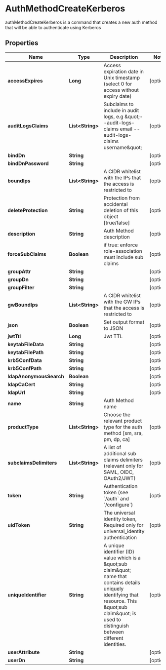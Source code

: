

# AuthMethodCreateKerberos

authMethodCreateKerberos is a command that creates a new auth method that will be able to authenticate using Kerberos

## Properties

Name | Type | Description | Notes
------------ | ------------- | ------------- | -------------
**accessExpires** | **Long** | Access expiration date in Unix timestamp (select 0 for access without expiry date) |  [optional]
**auditLogsClaims** | **List&lt;String&gt;** | Subclaims to include in audit logs, e.g \&quot;--audit-logs-claims email --audit-logs-claims username\&quot; |  [optional]
**bindDn** | **String** |  |  [optional]
**bindDnPassword** | **String** |  |  [optional]
**boundIps** | **List&lt;String&gt;** | A CIDR whitelist with the IPs that the access is restricted to |  [optional]
**deleteProtection** | **String** | Protection from accidental deletion of this object [true/false] |  [optional]
**description** | **String** | Auth Method description |  [optional]
**forceSubClaims** | **Boolean** | if true: enforce role-association must include sub claims |  [optional]
**groupAttr** | **String** |  |  [optional]
**groupDn** | **String** |  |  [optional]
**groupFilter** | **String** |  |  [optional]
**gwBoundIps** | **List&lt;String&gt;** | A CIDR whitelist with the GW IPs that the access is restricted to |  [optional]
**json** | **Boolean** | Set output format to JSON |  [optional]
**jwtTtl** | **Long** | Jwt TTL |  [optional]
**keytabFileData** | **String** |  |  [optional]
**keytabFilePath** | **String** |  |  [optional]
**krb5ConfData** | **String** |  |  [optional]
**krb5ConfPath** | **String** |  |  [optional]
**ldapAnonymousSearch** | **Boolean** |  |  [optional]
**ldapCaCert** | **String** |  |  [optional]
**ldapUrl** | **String** |  |  [optional]
**name** | **String** | Auth Method name | 
**productType** | **List&lt;String&gt;** | Choose the relevant product type for the auth method [sm, sra, pm, dp, ca] |  [optional]
**subclaimsDelimiters** | **List&lt;String&gt;** | A list of additional sub claims delimiters (relevant only for SAML, OIDC, OAuth2/JWT) |  [optional]
**token** | **String** | Authentication token (see &#x60;/auth&#x60; and &#x60;/configure&#x60;) |  [optional]
**uidToken** | **String** | The universal identity token, Required only for universal_identity authentication |  [optional]
**uniqueIdentifier** | **String** | A unique identifier (ID) value which is a \&quot;sub claim\&quot; name that contains details uniquely identifying that resource. This \&quot;sub claim\&quot; is used to distinguish between different identities. |  [optional]
**userAttribute** | **String** |  |  [optional]
**userDn** | **String** |  |  [optional]



